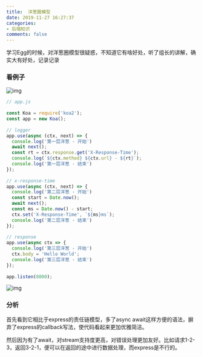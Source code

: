 ```yaml
---
title:  洋葱圈模型
date: 2019-11-27 16:27:37
categories:
- 后端知识
comments: false
---
```


学习Egg的时候，对洋葱圈模型很疑惑，不知道它有啥好处，听了组长的讲解，确实大有好处，记录记录



### 看例子

![img](https://img2018.cnblogs.com/blog/1615279/201903/1615279-20190329154916498-1327576312.png)

```js
// app.js
 
const Koa = require('koa2');
const app = new Koa();
 
// logger
app.use(async (ctx, next) => {
  console.log('第一层洋葱 - 开始')
  await next();
  const rt = ctx.response.get('X-Response-Time');
  console.log(`${ctx.method} ${ctx.url} - ${rt}`);
  console.log('第一层洋葱 - 结束')
});
 
// x-response-time
app.use(async (ctx, next) => {
  console.log('第二层洋葱 - 开始')
  const start = Date.now();
  await next();
  const ms = Date.now() - start;
  ctx.set('X-Response-Time', `${ms}ms`);
  console.log('第二层洋葱 - 结束')
});
 
// response
app.use(async ctx => {
  console.log('第三层洋葱 - 开始')
  ctx.body = 'Hello World';
  console.log('第三层洋葱 - 结束')
});
 
app.listen(8000);
```

![img](https://img-blog.csdnimg.cn/20190620232414862.png)

### 分析

首先看到它相比于express的责任链模型，多了async await这样方便的语法，摒弃了express的callback写法，使代码看起来更加优雅简洁。

然后因为有了await，对stream支持度更高，对错误处理更加友好。比如请求1-2-3，返回3-2-1，便可以在返回的途中进行数据处理，而express是不行的。